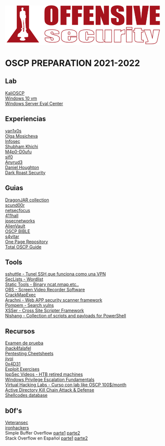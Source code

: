 <p align="center">
<a href="https://www.offensive-security.com/information-security-certifications/oscp-offensive-security-certified-professional/"><img src="img/logo.png" title="OSCP" alt="OSCP"></a>
</p>

# OSCP PREPARATION 2021-2022

## Lab
[KaliOSCP](https://images.offensive-security.com/pwk-kali-vm.7z)
<br>
[Windows 10 vm](https://developer.microsoft.com/es-es/windows/downloads/virtual-machines)
<br>
[Windows Server Eval Center](https://www.microsoft.com/es-xl/evalcenter/evaluate-windows-server-2019)

## Experiencias
[yan1x0s](https://yan1x0s.medium.com/hack-your-oscp-certification-ba29317c72ff)
<br>
[Olga Mosicheva](https://owlga.medium.com/my-oscp-experience-straighten-up-and-fly-right-8dd0b00c76fa)
<br>
[Infosec](https://infosecwriteups.com/how-i-passed-oscp-with-100-points-in-12-hours-without-metasploit-in-my-first-attempt-dc8d03366f33)
<br>
[Shubham Khichi](https://medium.com/@shubhamkhichi5/how-to-practice-and-pass-oscp-from-scratch-a06ef4b5d28a)
<br>
[M4p0-D0ufu](https://medium.com/@yuzhezhangwork/oscp-i-did-it-ec91d78644d7)
<br>
[sif0](https://sif0.medium.com/my-journey-to-being-an-oscp-70f8c1b2fab0)
<br>
[Anyrud3](https://medium.com/@anyrud3/my-oscp-journey-and-mistakes-2-failed-oscp-attempts-and-finally-passed-in-3rd-6fc870a7209a)
<br>
[Daniel Houghton](https://medium.com/@1chidan/zero-to-oscp-concise-edition-b5ecd4a781c3)
<br>
[Dark Roast Security](https://medium.com/dark-roast-security/my-path-to-attaining-oscp-e6233243d1db)

## Guias
[DragonJAR collection](https://t.me/dragonjar/9992)
<br>
[scund00r](https://scund00r.com/all/oscp/2018/02/25/passing-oscp.html)
<br>
[netsecfocus](https://www.netsecfocus.com/oscp/2019/03/29/The_Journey_to_Try_Harder-_TJNulls_Preparation_Guide_for_PWK_OSCP.html)
<br>
[411hall](https://411hall.github.io/OSCP-Preparation/)
<br>
[jpsecnetworks](https://www.jpsecnetworks.com/)
<br>
[AlienVault](https://www.alienvault.com/blogs/security-essentials/how-to-prepare-to-take-the-oscp)
<br> 
[OSCP BIBLE](https://github.com/mohitkhemchandani/OSCP_BIBLE)
<br>
[s4vitar](https://gist.github.com/s4vitar/b88fefd5d9fbbdcc5f30729f7e06826e)
<br>
[One Page Repository](https://infosecsanyam261.gitbook.io/tryharder/one-page-methodology)
<br>
[Total OSCP Guide](https://sushant747.gitbooks.io/total-oscp-guide/)

## Tools
[sshuttle - Tunel SSH que funciona como una VPN](https://github.com/sshuttle/sshuttle)
<br>
[SecLists - Wordlist](https://github.com/danielmiessler/SecLists)
<br>
[Static Tools - Binary ncat,nmap,etc..](https://github.com/ZephrFish/static-tools)
<br>
[OBS - Screen Video Recorder Software](https://obsproject.com/)
<br>
[CrackMapExec](https://github.com/byt3bl33d3r/CrackMapExec)
<br>
[Arachni - Web APP security scanner framework](https://www.arachni-scanner.com/download/)
<br>
[Pompem - Search vulns](https://github.com/rfunix/Pompem)
<br>
[XSSer - Cross Site Scripter Framework](https://github.com/epsylon/xsser)
<br>
[Nishang - Collection of scripts and payloads for PowerShell](https://github.com/samratashok/nishang/blob/master/README.md)

## Recursos
[Examen de prueba](https://www.hackplayers.com/2018/08/examen-de-prueba-para-estudiantes-del-OSCP.html)
<br>
[ihack4falafel](https://github.com/ihack4falafel/OSCP)
<br>
[Pentesting Cheetsheets](https://ired.team/offensive-security-experiments/offensive-security-cheetsheets)
<br>
[jivoi](https://github.com/jivoi/pentest)
<br>
[0x4D31](https://github.com/0x4D31/awesome-oscp#oscp-reviews-and-guides)
<br>
[Exploit Exercises](https://github.com/FFY00/exploit-exercises)
<br>
[IppSec Videos - HTB retired machines](https://www.youtube.com/channel/UCa6eh7gCkpPo5XXUDfygQQA/videos)
<br>
[Windows Privilege Escalation Fundamentals](https://www.fuzzysecurity.com/tutorials/16.html)
<br>
[Virtual Hacking Labs - Curso con lab like OSCP 100$/month](https://www.virtualhackinglabs.com/labs/penetration-testing-lab/)
<br>
[Active Directory Kill Chain Attack & Defense](https://github.com/infosecn1nja/AD-Attack-Defense)
<br>
[Shellcodes database](http://shell-storm.org/shellcode/)

## b0f's
[Veteransec](https://veteransec.com/2018/09/10/32-bit-windows-buffer-overflows-made-easy/)
<br>
[ironhackers](https://ironhackers.es/tutoriales/preparacion-oscp-windows-buffer-overflow/)
<br>
Simple Buffer Overflow [parte1](https://mega.nz/#!2dMDUSAQ!Cj_7jFtjKMq0VtFpG6N9jykJZCI12JyfVum8jrpJPsE) [parte2](https://mega.nz/#!yUFzxSra!gba7t__lHtRAgjmjcuGXvfXkcZi3SRPiMo5bnLMFm9E)
<br>
Stack Overflow en Español [parte1](https://youtu.be/7KZ5LCFr6Sw) [parte2](https://www.youtube.com/watch?v=eajvZQNoUq0)


